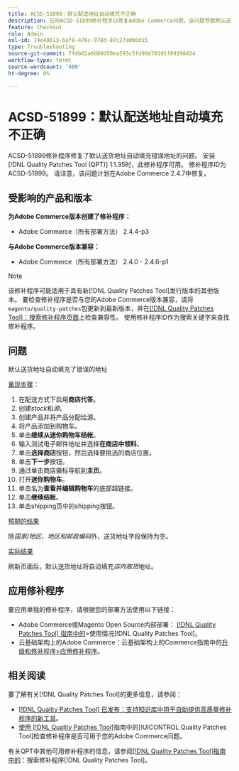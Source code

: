 ```yaml
---
title: ACSD-51899：默认配送地址自动填充不正确
description: 应用ACSD-51899修补程序以修复Adobe Commerce问题，该问题导致默认送货地址自动填充了错误的地址。
feature: Checkout
role: Admin
exl-id: 14e48613-6af8-476c-978d-87c27a0b0d15
type: Troubleshooting
source-git-commit: 7fdb02a6d89d50ea593c5fd99d78101f89198424
workflow-type: tm+mt
source-wordcount: '409'
ht-degree: 0%

---
```


# ACSD-51899：默认配送地址自动填充不正确

ACSD-51899修补程序修复了默认送货地址自动填充错误地址的问题。 安装[!DNL Quality Patches Tool (QPT)] 1.1.35时，此修补程序可用。 修补程序ID为ACSD-51899。 请注意，该问题计划在Adobe Commerce 2.4.7中修复。

## 受影响的产品和版本

**为Adobe Commerce版本创建了修补程序：**

* Adobe Commerce（所有部署方法） 2.4.4-p3

**与Adobe Commerce版本兼容：**

* Adobe Commerce（所有部署方法） 2.4.0 - 2.4.6-p1

>[!NOTE]
>
>该修补程序可能适用于具有新[!DNL Quality Patches Tool]发行版本的其他版本。 要检查修补程序是否与您的Adobe Commerce版本兼容，请将`magento/quality-patches`包更新到最新版本，并在[[!DNL Quality Patches Tool]：搜索修补程序页面](https://experienceleague.adobe.com/tools/commerce-quality-patches/index.html?lang=zh-Hans)上检查兼容性。 使用修补程序ID作为搜索关键字来查找修补程序。

## 问题

默认送货地址自动填充了错误的地址

<u>重现步骤</u>：

1. 在配送方式下启用&#x200B;**商店代答**。
1. 创建&#x200B;*stock*&#x200B;和&#x200B;*源*。
1. 创建产品并将产品分配给源。
1. 将产品添加到购物车。
1. 单击&#x200B;**继续从迷你购物车结帐**。
1. 输入测试电子邮件地址并选择&#x200B;**在商店中领料**。
1. 单击&#x200B;**选择商店**&#x200B;按钮，然后选择要挑选的商店位置。
1. 单击&#x200B;**下一步**&#x200B;按钮。
1. 通过单击商店徽标导航到&#x200B;**主页**。
1. 打开&#x200B;**迷你购物车**。
1. 单击名为&#x200B;**查看并编辑购物车**&#x200B;的底部超链接。
1. 单击&#x200B;**继续结帐**。
1. 单击shipping页中的shipping按钮。

<u>预期的结果</u>

除&#x200B;*国家/地区、地区和邮政编码*&#x200B;外，送货地址字段保持为空。

<u>实际结果</u>

刷新页面后，默认送货地址将自动填充&#x200B;*店内取货*&#x200B;地址。

## 应用修补程序

要应用单独的修补程序，请根据您的部署方法使用以下链接：

* Adobe Commerce或Magento Open Source内部部署： [[!DNL Quality Patches Tool] 指南中的](/help/tools/quality-patches-tool/usage.md)>使用情况[!DNL Quality Patches Tool]。
* 云基础架构上的Adobe Commerce：云基础架构上的Commerce指南中的[升级和修补程序>应用修补程序](https://experienceleague.adobe.com/docs/commerce-cloud-service/user-guide/develop/upgrade/apply-patches.html?lang=zh-Hans)。

## 相关阅读

要了解有关[!DNL Quality Patches Tool]的更多信息，请参阅：

* [[!DNL Quality Patches Tool] 已发布：支持知识库中用于自助提供高质量修补程序的新工具](https://experienceleague.adobe.com/zh-hans/docs/commerce-operations/tools/quality-patches-tool/quality-patches-tool-to-self-serve-quality-patches)。
* [使用 [!DNL Quality Patches Tool]](/help/tools/quality-patches-tool/patches-available-in-qpt/check-patch-for-magento-issue-with-magento-quality-patches.md)指南中的[!UICONTROL Quality Patches Tool]检查修补程序是否可用于您的Adobe Commerce问题。


有关QPT中其他可用修补程序的信息，请参阅[[!DNL Quality Patches Tool]指南中的](https://experienceleague.adobe.com/tools/commerce-quality-patches/index.html?lang=zh-Hans)：搜索修补程序[!DNL Quality Patches Tool]。
